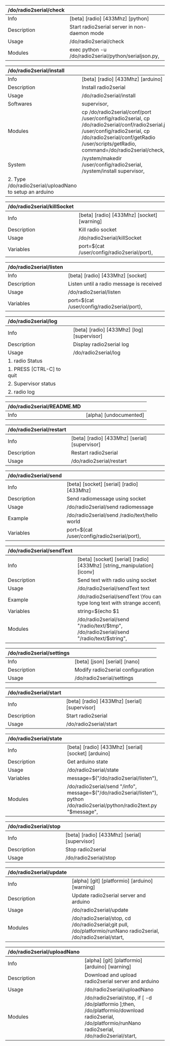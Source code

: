 | /do/radio2serial/check   |                                                       |
|:-------------------------|:------------------------------------------------------|
| Info                     | [beta] [radio] [433Mhz] [python]                      |
| Description              | Start radio2serial server in non-daemon mode          |
| Usage                    | /do/radio2serial/check                                |
| Modules                  | exec python -u /do/radio2serial/python/serialjson.py, |

| /do/radio2serial/install                                |                                                                                                                                                                                                                          |
|:--------------------------------------------------------|:-------------------------------------------------------------------------------------------------------------------------------------------------------------------------------------------------------------------------|
| Info                                                    | [beta] [radio] [433Mhz] [arduino]                                                                                                                                                                                        |
| Description                                             | Install radio2serial                                                                                                                                                                                                     |
| Usage                                                   | /do/radio2serial/install                                                                                                                                                                                                 |
| Softwares                                               | supervisor,                                                                                                                                                                                                              |
| Modules                                                 | cp /do/radio2serial/conf/port /user/config/radio2serial, cp /do/radio2serial/conf/radio2serial.json /user/config/radio2serial, cp /do/radio2serial/conf/getRadio /user/scripts/getRadio, command=/do/radio2serial/check, |
| System                                                  | /system/makedir /user/config/radio2serial, /system/install supervisor,                                                                                                                                                   |
| 2. Type /do/radio2serial/uploadNano to setup an arduino |                                                                                                                                                                                                                          |

| /do/radio2serial/killSocket   |                                             |
|:------------------------------|:--------------------------------------------|
| Info                          | [beta] [radio] [433Mhz] [socket] [warning]  |
| Description                   | Kill radio socket                           |
| Usage                         | /do/radio2serial/killSocket                 |
| Variables                     | port=$(cat /user/config/radio2serial/port), |

| /do/radio2serial/listen   |                                             |
|:--------------------------|:--------------------------------------------|
| Info                      | [beta] [radio] [433Mhz] [socket]            |
| Description               | Listen until a radio message is received    |
| Usage                     | /do/radio2serial/listen                     |
| Variables                 | port=$(cat /user/config/radio2serial/port), |

| /do/radio2serial/log      |                                            |
|:--------------------------|:-------------------------------------------|
| Info                      | [beta] [radio] [433Mhz] [log] [supervisor] |
| Description               | Display radio2serial log                   |
| Usage                     | /do/radio2serial/log                       |
| 1. radio Status           |                                            |
| 1. PRESS [CTRL-C] to quit |                                            |
| 2. Supervisor status      |                                            |
| 2. radio log              |                                            |

| /do/radio2serial/README.MD   |                        |
|:-----------------------------|:-----------------------|
| Info                         | [alpha] [undocumented] |

| /do/radio2serial/restart   |                                               |
|:---------------------------|:----------------------------------------------|
| Info                       | [beta] [radio] [433Mhz] [serial] [supervisor] |
| Description                | Restart radio2serial                          |
| Usage                      | /do/radio2serial/restart                      |

| /do/radio2serial/send   |                                               |
|:------------------------|:----------------------------------------------|
| Info                    | [beta] [socket] [serial] [radio] [433Mhz]     |
| Description             | Send radiomessage using socket                |
| Usage                   | /do/radio2serial/send radiomessage            |
| Example                 | /do/radio2serial/send /radio/text/hello world |
| Variables               | port=$(cat /user/config/radio2serial/port),   |

| /do/radio2serial/sendText   |                                                                                                                                    |
|:----------------------------|:-----------------------------------------------------------------------------------------------------------------------------------|
| Info                        | [beta] [socket] [serial] [radio] [433Mhz] [string_manipulation] [iconv]                                                            |
| Description                 | Send text with radio using socket                                                                                                  |
| Usage                       | /do/radio2serial/sendText text                                                                                                     |
| Example                     | /do/radio2serial/sendText \You can type long text with strange accent\                                                             |
| Variables                   | string=$(echo $1 | iconv -f utf-8 -t us-ascii//TRANSLIT), len=${#string}, tmp=${string:0:59}, string=${string:59}, len=${#string}, |
| Modules                     | /do/radio2serial/send "/radio/text/$tmp", /do/radio2serial/send "/radio/text/$string",                                             |

| /do/radio2serial/settings   |                                   |
|:----------------------------|:----------------------------------|
| Info                        | [beta] [json] [serial] [nano]     |
| Description                 | Modify radio2serial configuration |
| Usage                       | /do/radio2serial/settings         |

| /do/radio2serial/start   |                                               |
|:-------------------------|:----------------------------------------------|
| Info                     | [beta] [radio] [433Mhz] [serial] [supervisor] |
| Description              | Start radio2serial                            |
| Usage                    | /do/radio2serial/start                        |

| /do/radio2serial/state   |                                                                                                                               |
|:-------------------------|:------------------------------------------------------------------------------------------------------------------------------|
| Info                     | [beta] [radio] [433Mhz] [serial] [socket] [arduino]                                                                           |
| Description              | Get arduino state                                                                                                             |
| Usage                    | /do/radio2serial/state                                                                                                        |
| Variables                | message=$("/do/radio2serial/listen"),                                                                                         |
| Modules                  | /do/radio2serial/send "/info", message=$("/do/radio2serial/listen"), python /do/radio2serial/python/radio2text.py "$message", |

| /do/radio2serial/stop   |                                               |
|:------------------------|:----------------------------------------------|
| Info                    | [beta] [radio] [433Mhz] [serial] [supervisor] |
| Description             | Stop radio2serial                             |
| Usage                   | /do/radio2serial/stop                         |

| /do/radio2serial/update   |                                                                                                                   |
|:--------------------------|:------------------------------------------------------------------------------------------------------------------|
| Info                      | [alpha] [git] [platformio] [arduino] [warning]                                                                    |
| Description               | Update radio2serial server and arduino                                                                            |
| Usage                     | /do/radio2serial/update                                                                                           |
| Modules                   | /do/radio2serial/stop, cd /do/radio2serial;git pull, /do/platformio/runNano radio2serial, /do/radio2serial/start, |

| /do/radio2serial/uploadNano   |                                                                                                                                                          |
|:------------------------------|:---------------------------------------------------------------------------------------------------------------------------------------------------------|
| Info                          | [alpha] [git] [platformio] [arduino] [warning]                                                                                                           |
| Description                   | Download and upload radio2serial server and arduino                                                                                                      |
| Usage                         | /do/radio2serial/uploadNano                                                                                                                              |
| Modules                       | /do/radio2serial/stop, if [ -d /do/platformio ];then, /do/platformio/download radio2serial, /do/platformio/runNano radio2serial, /do/radio2serial/start, |

